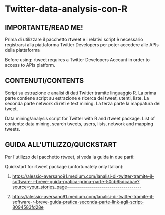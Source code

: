 # Twitter-data-analysis-con-R

## IMPORTANTE/READ ME! ##

Prima di utilizzare il pacchetto rtweet e i relativi script è necessario registrarsi alla piattaforma Twitter Developers per poter accedere alle APIs della piattaforma

Before using: rtweet requires a Twitter Developers Account in order to access to APIs platform.

## CONTENUTI/CONTENTS ##

Script su estrazione e analisi di dati Twitter tramite linguaggio R. La prima parte contiene script su estrazione e ricerca dei tweet, utenti, liste. La seconda parte network di reti e text mining. La terza parte la mappatura dei tweet.

Data mining/analysis script for Twitter with R and rtweet package. List of contents: data mining, search tweets, users, lists, network and mapping tweets.

## GUIDA ALL'UTILIZZO/QUICKSTART ##

Per l'utilizzo del pacchetto rtweet, si veda la guida in due parti: 

Quickstart for rtweet package (unfortunately only Italian):

1) https://alessio-aversano91.medium.com/lanalisi-di-twitter-tramite-il-software-r-breve-guida-pratica-prima-parte-50cb65dcabae?source=your_stories_page-------------------------------------

2) https://alessio-aversano91.medium.com/lanalisi-di-twitter-tramite-il-software-r-breve-guida-pratica-seconda-parte-link-agli-script-8094583fd28e

